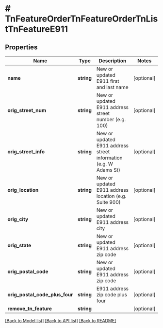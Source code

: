 # # TnFeatureOrderTnFeatureOrderTnListTnFeatureE911

## Properties

Name | Type | Description | Notes
------------ | ------------- | ------------- | -------------
**name** | **string** | New or updated E911 first and last name | [optional]
**orig_street_num** | **string** | New or updated E911 address street number (e.g. 100) | [optional]
**orig_street_info** | **string** | New or updated E911 address street information (e.g. W Adams St) | [optional]
**orig_location** | **string** | New or updated E911 address location (e.g. Suite 900) | [optional]
**orig_city** | **string** | New or updated E911 address city | [optional]
**orig_state** | **string** | New or updated E911 address zip code | [optional]
**orig_postal_code** | **string** | New or updated E911 address zip code | [optional]
**orig_postal_code_plus_four** | **string** | E911 address zip code plus four | [optional]
**remove_tn_feature** | **string** |  | [optional]

[[Back to Model list]](../../README.md#models) [[Back to API list]](../../README.md#endpoints) [[Back to README]](../../README.md)
